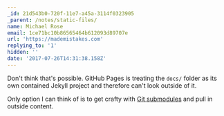 ```yaml
---
_id: 21d543b0-720f-11e7-a45a-3114f0323905
_parent: /notes/static-files/
name: Michael Rose
email: 1ce71bc10b86565464b612093d89707e
url: 'https://mademistakes.com'
replying_to: '1'
hidden: ''
date: '2017-07-26T14:31:38.158Z'
---
```


Don't think that's possible. GitHub Pages is treating the `docs/` folder as its
own contained Jekyll project and therefore can't look outside of it.

Only option I can think of is to get crafty with
[Git submodules](https://help.github.com/articles/using-submodules-with-pages/)
and pull in outside content.
